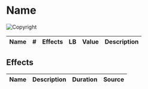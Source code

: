 # Name

![Copyright]()

| Name | # | Effects | LB | Value | Description |
| :--: | :-: | :-----: | :-: | :---: | ----------- |

## Effects

| Name | Description | Duration | Source |
| :--- | :--: | :------: | :----------: |

